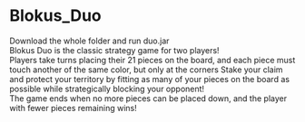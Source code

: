# Blokus_Duo
Download the whole folder and run duo.jar<br>
Blokus Duo is the classic strategy game for two players! <br>
Players take turns placing their 21 pieces on the board, and each piece must touch another of the same color, but only at the corners
Stake your claim and protect your territory by fitting as many of your pieces on the board as possible while strategically blocking your opponent! <br>
The game ends when no more pieces can be placed down, and the player with fewer pieces remaining wins! <br>
